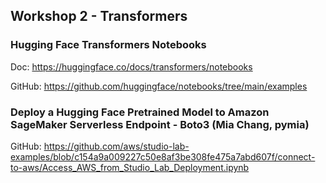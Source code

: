 ## Workshop 2 - Transformers

### Hugging Face Transformers Notebooks

Doc: https://huggingface.co/docs/transformers/notebooks

GitHub: https://github.com/huggingface/notebooks/tree/main/examples 

### Deploy a Hugging Face Pretrained Model to Amazon SageMaker Serverless Endpoint - Boto3 (Mia Chang, pymia)

GitHub: https://github.com/aws/studio-lab-examples/blob/c154a9a009227c50e8af3be308fe475a7abd607f/connect-to-aws/Access_AWS_from_Studio_Lab_Deployment.ipynb 
